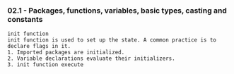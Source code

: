 ### 02.1 - Packages, functions, variables, basic types, casting and constants



```
init function
init function is used to set up the state. A common practice is to declare flags in it.
1. Imported packages are initialized.
2. Variable declarations evaluate their initializers.
3. init function execute
```
